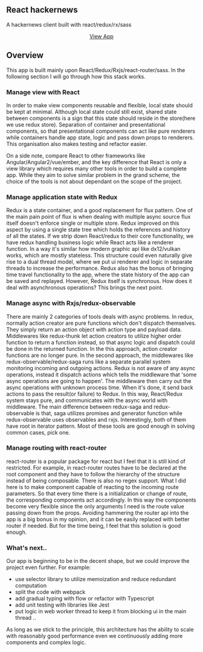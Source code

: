 ## React hackernews

A hackernews client built with react/redux/rx/sass


<p align="center">
  <a href="http://grave-digger-edward-54646.netlify.com/">View App</a>
</p>

## Overview

This app is built mainly upon React/Redux/Rxjs/react-router/sass. In the following section I will go through how this stack works.

### Manage view with React

In order to make view components reusable and flexible, local state should be kept at minimal. Although local state could still exist, shared state between components is a sign that this state should reside in the store(here we use redux store). Separation of container and presentational components, so that presentational components can act like pure renderers while containers handle app state, logic and pass down props to renderers. This organisation also makes testing and refactor easier.

On a side note, compare React to other frameworks like Angular/Angular2/vue/ember, and the key difference that React is only a view library which requires many other tools in order to build a complete app. While they aim to solve similar problem in the grand scheme, the choice of the tools is not about dependant on the scope of the project.

### Manage application state with Redux

Redux is a state container, and a good replacement for flux pattern. One of the main pain point of flux is when dealing with multiple async source flux itself doesn't enforce single or multiple store. Redux improved on this aspect by using a single state tree which holds the references and history of all the states. If we strip down React/redux to their core functionality, we have redux handling business logic while React acts like a renderer function. In a way it's similar how modern graphic api like dx12/vulkan works, which are mostly stateless. This structure could even naturally give rise to a dual thread model, where we put ui renderer and logic in separate threads to increase the performance. Redux also has the bonus of bringing time travel functionality to the app, where the state history of the app can be saved and replayed.  However, Redux itself is synchronous. How does it deal with asynchronous operations? This brings the next point.

### Manage async with Rxjs/redux-observable

There are mainly 2 categories of tools deals with async problems. In redux, normally action creator are pure functions which don't dispatch themselves. They simply return an action object with action type and payload data. Middlewares like redux-thunk let action creators to utilize higher order function to return a function instead, so that async logic and dispatch could be done in the returned function. In the this approach, action creator functions are no longer pure. In the second approach, the middlewares like redux-observable/redux-saga runs like a separate parallel system monitoring incoming and outgoing actions. Redux is not aware of any async operations, instead it dispatch actions which tells the middleware that 'some async operations are going to happen'. The middleware then carry out the async operations with unknown process time. When it's done, it send back actions to pass the result(or failure) to Redux. In this way, React/Redux system stays pure, and communicates with the async world with middleware. The main difference between redux-saga and redux-observable is that, saga utilizes promises and generator function while redux-observable uses observables and rxjs. Interestingly, both of them have root in iterator pattern. Most of these tools are good enough in solving common cases, pick one.

### Manage routing with react-router

react-router is a popular package for react but I feel that it is still kind of restricted. For example, in react-router routes have to be declared at the root component and they have to follow the hierarchy of the structure instead of being composable. There is also no regex support. What I did here is to make component capable of reacting to the incoming route parameters. So that every time there is a initialization or change of route, the corresponding  components act accordingly. In this way the components become very flexible since the only arguments I need is the route value passing down from the props. Avoiding hammering the router api into the app is a big bonus in my opinion, and it can be easily replaced with better router if needed. But for the time being, I feel that this solution is good enough.

### What's next..

Our app is beginning to be in the decent shape, but we could improve the project even further. For example:
* use selector library to utilize memoization and reduce redundant computation
* split the code with webpack
* add gradual typing with flow or refactor with Typescript
* add unit testing with libraries like Jest
* put logic in web worker thread to keep it from blocking ui in the main thread
..

As long as we stick to the principle, this architecture has the ability to scale with reasonably good performance even we continuously adding more components and complex logic.
